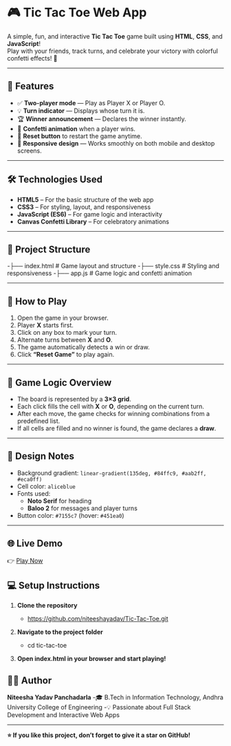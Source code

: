 # 🎮 Tic Tac Toe Web App  

A simple, fun, and interactive **Tic Tac Toe** game built using **HTML**, **CSS**, and **JavaScript**!  
Play with your friends, track turns, and celebrate your victory with colorful confetti effects! 🎉  

---

## 🧩 Features  

- ✅ **Two-player mode** — Play as Player X or Player O.  
- 💡 **Turn indicator** — Displays whose turn it is.  
- 🏆 **Winner announcement** — Declares the winner instantly.  
- 🎊 **Confetti animation** when a player wins.  
- 🔁 **Reset button** to restart the game anytime.  
- 📱 **Responsive design** — Works smoothly on both mobile and desktop screens.  

---

## 🛠️ Technologies Used  

- **HTML5** – For the basic structure of the web app  
- **CSS3** – For styling, layout, and responsiveness  
- **JavaScript (ES6)** – For game logic and interactivity  
- **Canvas Confetti Library** – For celebratory animations  

---

## 📂 Project Structure  
-├── index.html # Game layout and structure
-├── style.css # Styling and responsiveness
-├── app.js # Game logic and confetti animation



---

## 🚀 How to Play  

1. Open the game in your browser.  
2. Player **X** starts first.  
3. Click on any box to mark your turn.  
4. Alternate turns between **X** and **O**.  
5. The game automatically detects a win or draw.  
6. Click **“Reset Game”** to play again.  

---

## 🧠 Game Logic Overview  

- The board is represented by a **3×3 grid**.  
- Each click fills the cell with **X** or **O**, depending on the current turn.  
- After each move, the game checks for winning combinations from a predefined list.  
- If all cells are filled and no winner is found, the game declares a **draw**.  

---

## 🎨 Design Notes  

- Background gradient: `linear-gradient(135deg, #84ffc9, #aab2ff, #eca0ff)`  
- Cell color: `aliceblue`  
- Fonts used:  
  - **Noto Serif** for heading  
  - **Baloo 2** for messages and player turns  
- Button color: `#7155c7` (hover: `#451ea0`)  

---

## 🌐 Live Demo  
 
👉 [Play Now](https://niteeshayadav.github.io/Tic-Tac-Toe/)  


## 💻 Setup Instructions  

1. **Clone the repository**
   - https://github.com/niteeshayadav/Tic-Tac-Toe.git

2. **Navigate to the project folder**
   - cd tic-tac-toe
   
3. **Open index.html in your browser and start playing!**


## 🧑‍💻 Author

**Niteesha Yadav Panchadarla**
-🎓 B.Tech in Information Technology, Andhra University College of Engineering
-💡 Passionate about Full Stack Development and Interactive Web Apps

---
**⭐ If you like this project, don’t forget to give it a star on GitHub!**
